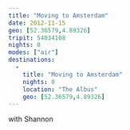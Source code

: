 ```yaml
---
title: "Moving to Amsterdam"
date: 2012-11-15
geo: [52.36579,4.89326]
tripit: 54034108
nights: 0
modes: ["air"]
destinations:
  -
    title: "Moving to Amsterdam"
    nights: 0
    location: "The Albus"
    geo: [52.36579,4.89326]
---
```


with Shannon
